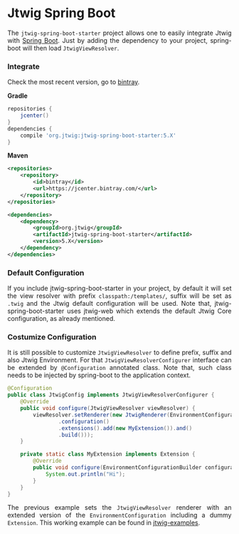 # Jtwig Spring Boot

<p style="text-align: justify;">
The <code>jtwig-spring-boot-starter</code> project allows one to easily integrate Jtwig with <a href="http://projects.spring.io/spring-boot/">Spring Boot</a>. Just by adding the dependency to your project, spring-boot will then load <code>JtwigViewResolver</code>.
</p>

### Integrate

<p style="text-align: justify;">
Check the most recent version, go to <a target="_blank" href="https://bintray.com/jtwig/maven/jtwig-spring-boot-starter/view">bintray</a>.
</p>

**Gradle**

```gradle
repositories {
    jcenter()
}
dependencies {
    compile 'org.jtwig:jtwig-spring-boot-starter:5.X'
}
```


**Maven**

```xml
<repositories>
    <repository>
        <id>bintray</id>
        <url>https://jcenter.bintray.com/</url>
    </repository>
</repositories>

<dependencies>
    <dependency>
        <groupId>org.jtwig</groupId>
        <artifactId>jtwig-spring-boot-starter</artifactId>
        <version>5.X</version>
    </dependency>
</dependencies>
```


### Default Configuration

<p style="text-align: justify;">
If you include jtwig-spring-boot-starter in your project, by default it will set the view resolver with prefix <code>classpath:/templates/</code>, suffix will be set as <code>.twig</code> and the Jtwig default configuration will be used. Note that, jtwig-spring-boot-starter uses jtwig-web which extends the default Jtwig Core configuration, as already mentioned.
</p>

### Costumize Configuration

<p style="text-align: justify;">
It is still possible to customize <code>JtwigViewResolver</code> to define prefix, suffix and also Jtwig Environment. For that <code>JtwigViewResolverConfigurer</code> interface can be extended by <code>@Configuration</code> annotated class. Note that, such class needs to be injected by spring-boot to the application context.
</p>

```java
@Configuration
public class JtwigConfig implements JtwigViewResolverConfigurer {
    @Override
    public void configure(JtwigViewResolver viewResolver) {
        viewResolver.setRenderer(new JtwigRenderer(EnvironmentConfigurationBuilder
                .configuration()
                .extensions().add(new MyExtension()).and()
                .build()));
    }

    private static class MyExtension implements Extension {
        @Override
        public void configure(EnvironmentConfigurationBuilder configurationBuilder) {
            System.out.println("Hi");
        }
    }
}
```


<p style="text-align: justify;">
The previous example sets the <code>JtwigViewResolver</code> renderer with an extended version of the <code>EnvironmentConfiguration</code> including a dummy <code>Extension</code>. This working example can be found in <a href="https://github.com/jtwig/jtwig-examples/tree/master/gradle-jtwig-spring-boot-simple">jtwig-examples</a>.
</p>